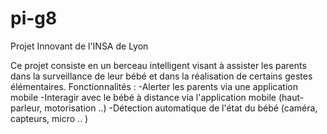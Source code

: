 # pi-g8
Projet Innovant de l'INSA de Lyon

Ce projet consiste en un berceau intelligent visant à assister les parents dans la surveillance de leur bébé et dans la réalisation de certains gestes élémentaires. 
Fonctionnalités : 
-Alerter les parents via une application mobile 
-Interagir avec le bébé à distance via l'application mobile (haut-parleur, motorisation ..) 
-Détection automatique de l'état du bébé (caméra, capteurs, micro .. )
